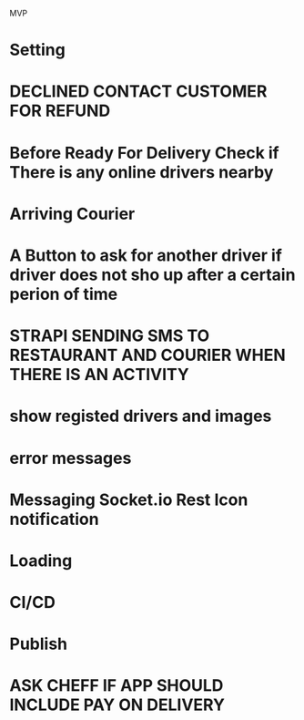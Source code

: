 MVP

# Setting

# DECLINED CONTACT CUSTOMER FOR REFUND

# Before Ready For Delivery Check if There is any online drivers nearby

# Arriving Courier

# A Button to ask for another driver if driver does not sho up after a certain perion of time

# STRAPI SENDING SMS TO RESTAURANT AND COURIER WHEN THERE IS AN ACTIVITY

# show registed drivers and images

# error messages

# Messaging Socket.io Rest Icon notification

# Loading

# CI/CD

# Publish

# ASK CHEFF IF APP SHOULD INCLUDE PAY ON DELIVERY
